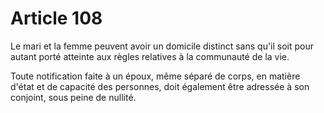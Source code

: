 # Article 108

Le mari et la femme peuvent avoir un domicile distinct sans qu'il soit pour autant porté atteinte aux règles relatives à la communauté de la vie.

Toute notification faite à un époux, même séparé de corps, en matière d'état et de capacité des personnes, doit également être adressée à son conjoint, sous peine de nullité.
